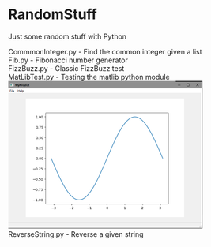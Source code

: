 # RandomStuff
Just some random stuff with Python

CommmonInteger.py - Find the common integer given a list  
Fib.py - Fibonacci number generator  
FizzBuzz.py - Classic FizzBuzz test  
MatLibTest.py - Testing the matlib python module
![SCREENSHOT1](https://github.com/harmonyideas/RandomStuff/blob/master/IMG/matlib1.PNG)
ReverseString.py - Reverse a given string  

